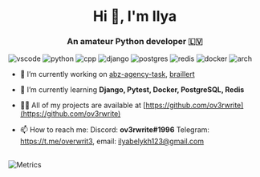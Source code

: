 <h1 align="center">Hi 👋, I'm Ilya</h1>
<h3 align="center">An amateur Python developer 🇱🇻</h3>

![vscode](https://img.shields.io/badge/VSCode-0078D4?style=for-the-badge&logo=visual%20studio%20code&logoColor=white)
![python](https://img.shields.io/badge/Python-FFD43B?style=for-the-badge&logo=python&logoColor=blue)
![cpp](https://img.shields.io/badge/C%2B%2B-00599C?style=for-the-badge&logo=c%2B%2B&logoColor=white)
![django](https://img.shields.io/badge/Django-092E20?style=for-the-badge&logo=django&logoColor=green)
![postgres](https://img.shields.io/badge/PostgreSQL-316192?style=for-the-badge&logo=postgresql&logoColor=white)
![redis](https://img.shields.io/badge/redis-%23DD0031.svg?&style=for-the-badge&logo=redis&logoColor=white)
![docker](https://img.shields.io/badge/Docker-2CA5E0?style=for-the-badge&logo=docker&logoColor=white)
![arch](https://img.shields.io/badge/Arch_Linux-1793D1?style=for-the-badge&logo=arch-linux&logoColor=white)

- 🔭 I’m currently working on [abz-agency-task](https://github.com/ov3rwrite/abz-agency-task), [braillert](https://github.com/ov3rwrite/abz-agency-task)

- 🌱 I’m currently learning **Django, Pytest, Docker, PostgreSQL, Redis**

- 👨‍💻 All of my projects are available at [https://github.com/ov3rwrite](https://github.com/ov3rwrite)

- 📫 How to reach me: Discord: **ov3rwrite#1996** Telegram: https://t.me/overwrit3, email: ilyabelykh123@gmail.com

##

![Metrics](https://metrics.lecoq.io/ov3rwrite?template=classic&languages=1&isocalendar=1&followup=1&code=1&base=header%2C%20activity%2C%20community%2C%20repositories%2C%20metadata&base.indepth=false&base.hireable=false&base.skip=false&isocalendar=false&isocalendar.duration=half-year&languages=false&languages.limit=8&languages.threshold=0%25&languages.other=false&languages.colors=github&languages.sections=most-used&languages.indepth=false&languages.analysis.timeout=15&languages.categories=markup%2C%20programming&languages.recent.categories=markup%2C%20programming&languages.recent.load=300&languages.recent.days=14&followup=false&followup.sections=repositories&followup.indepth=false&followup.archived=true&code=false&code.lines=12&code.load=400&code.days=3&code.visibility=public&config.timezone=Europe%2FMoscow&config.display=large)
